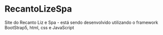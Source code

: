 # RecantoLizeSpa
Site do Recanto Liz e Spa - está sendo desenvolvido utilizando o framework BootStrap5,  html, css e JavaScript
